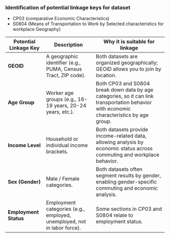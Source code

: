 ### Identification of potential linkage keys for dataset 
- CP03 (comparative Economic Characteristics)
- S0804 (Means of Transportation to Work by Selected characteristics for workplace Geography)

| Potential Linkage Key | Description | Why it is suitable for linkage |
|------------------------|-------------|--------------------------------|
| **GEOID**              | A geographic identifier (e.g., PUMA, Census Tract, ZIP code). | Both datasets are organized geographically; GEOID allows you to join by location. |
| **Age Group**          | Worker age groups (e.g., 16-19 years, 20-24 years, etc.). | Both CP03 and S0804 break down data by age categories, so it can link transportation behavior with economic characteristics by age group. |
| **Income Level**       | Household or individual income brackets. | Both datasets provide income-related data, allowing analysis by economic status across commuting and workplace behavior. |
| **Sex (Gender)**       | Male / Female categories. | Both datasets often segment results by gender, enabling gender-specific commuting and economic analysis. |
| **Employment Status**  | Employment categories (e.g., employed, unemployed, not in labor force). | Some sections in CP03 and S0804 relate to employment status. |

